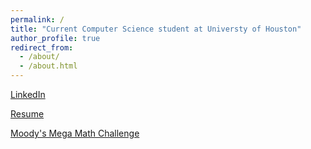 ```yaml
---
permalink: /
title: "Current Computer Science student at Universty of Houston"
author_profile: true
redirect_from: 
  - /about/
  - /about.html
---
```



[LinkedIn](https://www.linkedin.com/in/lucas-pavlosky-58b93a271/)

[Resume](Resume.pdf)

[Moody's Mega Math Challenge](Moody.pdf)
